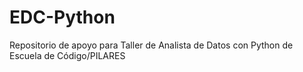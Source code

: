 # EDC-Python
Repositorio de apoyo para Taller de Analista de Datos con Python de Escuela de Código/PILARES
